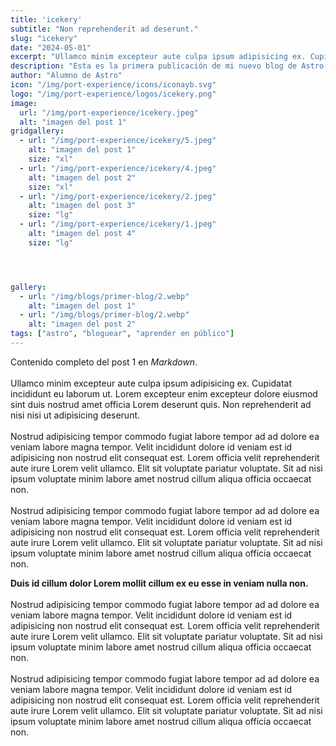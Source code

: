 ```yaml
---
title: 'icekery'
subtitle: "Non reprehenderit ad deserunt."
slug: "icekery"
date: "2024-05-01"
excerpt: "Ullamco minim excepteur aute culpa ipsum adipisicing ex. Cupidatat incididunt eu laborum ut. Lorem excepteur enim <br><br> excepteur dolore eiusmod sint duis nostrud amet officia Lorem deserunt quis. Non reprehenderit ad nisi nisi ut adipisicing deserunt."
description: "Esta es la primera publicación de mi nuevo blog de Astro."
author: "Alumno de Astro"
icon: "/img/port-experience/icons/iconayb.svg"
logo: "/img/port-experience/logos/icekery.png"
image:
  url: "/img/port-experience/icekery.jpeg"
  alt: "imagen del post 1"
gridgallery:
  - url: "/img/port-experience/icekery/5.jpeg"
    alt: "imagen del post 1"
    size: "xl"
  - url: "/img/port-experience/icekery/4.jpeg"
    alt: "imagen del post 2"
    size: "xl"
  - url: "/img/port-experience/icekery/2.jpeg"
    alt: "imagen del post 3"
    size: "lg"
  - url: "/img/port-experience/icekery/1.jpeg"
    alt: "imagen del post 4"
    size: "lg"




gallery:
  - url: "/img/blogs/primer-blog/2.webp"
    alt: "imagen del post 1"
  - url: "/img/blogs/primer-blog/2.webp"
    alt: "imagen del post 2"
tags: ["astro", "bloguear", "aprender en público"]
---
```


Contenido completo del post 1 en *Markdown*.
<br><br>
Ullamco minim excepteur aute culpa ipsum adipisicing ex. Cupidatat incididunt eu laborum ut. Lorem excepteur enim excepteur dolore eiusmod sint duis nostrud amet officia Lorem deserunt quis. Non reprehenderit ad nisi nisi ut adipisicing deserunt.
<br><br>
Nostrud adipisicing tempor commodo fugiat labore tempor ad ad dolore ea veniam labore magna tempor. Velit incididunt dolore id veniam est id adipisicing non nostrud elit consequat est. Lorem officia velit reprehenderit aute irure Lorem velit ullamco. Elit sit voluptate pariatur voluptate. Sit ad nisi ipsum voluptate minim labore amet nostrud cillum aliqua officia occaecat non.
<br><br>
Nostrud adipisicing tempor commodo fugiat labore tempor ad ad dolore ea veniam labore magna tempor. Velit incididunt dolore id veniam est id adipisicing non nostrud elit consequat est. Lorem officia velit reprehenderit aute irure Lorem velit ullamco. Elit sit voluptate pariatur voluptate. Sit ad nisi ipsum voluptate minim labore amet nostrud cillum aliqua officia occaecat non.
<!--split-->
<b>Duis id cillum dolor Lorem mollit cillum ex eu esse in veniam nulla non.</b>
<br><br>
Nostrud adipisicing tempor commodo fugiat labore tempor ad ad dolore ea veniam labore magna tempor. Velit incididunt dolore id veniam est id adipisicing non nostrud elit consequat est. Lorem officia velit reprehenderit aute irure Lorem velit ullamco. Elit sit voluptate pariatur voluptate. Sit ad nisi ipsum voluptate minim labore amet nostrud cillum aliqua officia occaecat non.
<br><br>
Nostrud adipisicing tempor commodo fugiat labore tempor ad ad dolore ea veniam labore magna tempor. Velit incididunt dolore id veniam est id adipisicing non nostrud elit consequat est. Lorem officia velit reprehenderit aute irure Lorem velit ullamco. Elit sit voluptate pariatur voluptate. Sit ad nisi ipsum voluptate minim labore amet nostrud cillum aliqua officia occaecat non.